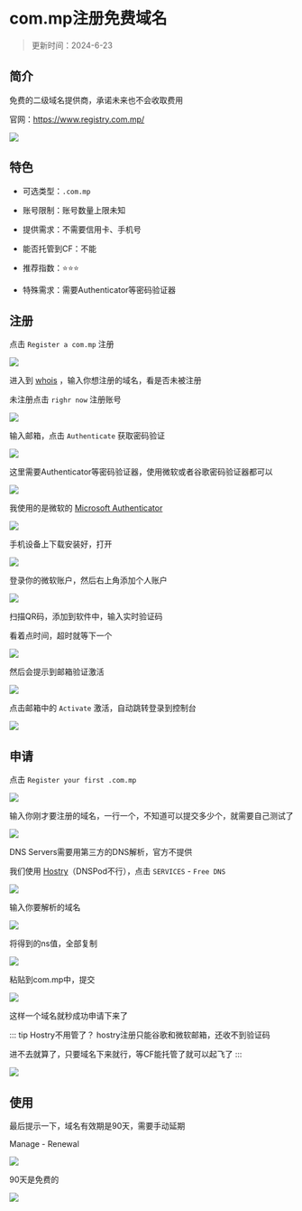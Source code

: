 # com.mp注册免费域名


> 更新时间：2024-6-23


## 简介

免费的二级域名提供商，承诺未来也不会收取费用

官网：https://www.registry.com.mp/


![](https://img.viptv.work/domain/commp/commp-01.png)



## 特色

* 可选类型：`.com.mp`

* 账号限制：账号数量上限未知

* 提供需求：不需要信用卡、手机号

* 能否托管到CF：不能

* 推荐指数：⭐⭐⭐

* 特殊需求：需要Authenticator等密码验证器



## 注册

点击 `Register a com.mp` 注册

![](https://img.viptv.work/domain/commp/commp-02.png)

进入到 [whois](https://www.registry.com.mp/whois-lookup) ，输入你想注册的域名，看是否未被注册

未注册点击 `righr now` 注册账号

![](https://img.viptv.work/domain/commp/commp-03.png)


输入邮箱，点击 `Authenticate` 获取密码验证

![](https://img.viptv.work/domain/commp/commp-04.png)

这里需要Authenticator等密码验证器，使用微软或者谷歌密码验证器都可以

![](https://img.viptv.work/domain/commp/commp-05.png)

我使用的是微软的 [Microsoft Authenticator](https://www.microsoft.com/zh-cn/security/mobile-authenticator-app)

![](https://img.viptv.work/domain/commp/commp-06.png)

手机设备上下载安装好，打开

![](https://img.viptv.work/domain/commp/commp-07.png)

登录你的微软账户，然后右上角添加个人账户

![](https://img.viptv.work/domain/commp/commp-08.png)


扫描QR码，添加到软件中，输入实时验证码

看着点时间，超时就等下一个

![](https://img.viptv.work/domain/commp/commp-09.png)


然后会提示到邮箱验证激活

![](https://img.viptv.work/domain/commp/commp-10.png)

点击邮箱中的 `Activate` 激活，自动跳转登录到控制台

![](https://img.viptv.work/domain/commp/commp-11.png)


## 申请

点击 `Register your first .com.mp`

![](https://img.viptv.work/domain/commp/commp-12.png)

输入你刚才要注册的域名，一行一个，不知道可以提交多少个，就需要自己测试了

![](https://img.viptv.work/domain/commp/commp-13.png)

DNS Servers需要用第三方的DNS解析，官方不提供

我们使用 [Hostry](https://hostry.com/)（DNSPod不行），点击 `SERVICES` - `Free DNS`

![](https://img.viptv.work/domain/commp/commp-14.png)

输入你要解析的域名

![](https://img.viptv.work/domain/commp/commp-15.png)

将得到的ns值，全部复制

![](https://img.viptv.work/domain/commp/commp-16.png)

粘贴到com.mp中，提交

![](https://img.viptv.work/domain/commp/commp-17.png)


这样一个域名就秒成功申请下来了

::: tip Hostry不用管了？
hostry注册只能谷歌和微软邮箱，还收不到验证码

进不去就算了，只要域名下来就行，等CF能托管了就可以起飞了
:::

![](https://img.viptv.work/domain/commp/commp-18.png)


## 使用

最后提示一下，域名有效期是90天，需要手动延期

Manage - Renewal

![](https://img.viptv.work/domain/commp/commp-19.png)

90天是免费的

![](https://img.viptv.work/domain/commp/commp-20.png)




